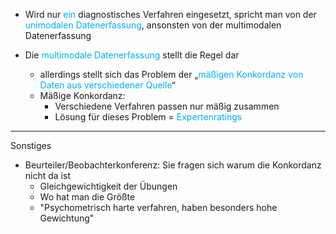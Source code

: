 - Wird nur <span style="color:rgb(0, 176, 240)">ein</span> diagnostisches Verfahren eingesetzt, spricht man von der <span style="color:rgb(0, 176, 240)">unimodalen Datenerfassung</span>, ansonsten von der multimodalen Datenerfassung
 

- Die <span style="color:rgb(0, 176, 240)">multimodale Datenerfassung</span> stellt die Regel dar
	- allerdings stellt sich das Problem der „<span style="color:rgb(0, 176, 240)">mäßigen Konkordanz von Daten aus verschiedener Quelle</span>“
	- Mäßige Konkordanz: 
		- Verschiedene Verfahren passen nur mäßig zusammen
		- Lösung für dieses Problem = <span style="color:rgb(0, 176, 240)">Expertenratings</span> 

***
Sonstiges
- Beurteiler/Beobachterkonferenz: Sie fragen sich warum die Konkordanz nicht da ist
	- Gleichgewichtigkeit der Übungen
	- Wo hat man die Größte 
	- "Psychometrisch harte verfahren, haben besonders hohe Gewichtung"